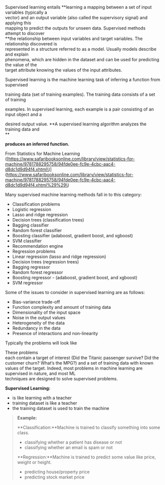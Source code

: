 Supervised learning entails **learning a mapping between a set of input variables \(typically a  
 vector\) and an output variable \(also called the supervisory signal\) and applying this  
 mapping to predict the outputs for unseen data.  Supervised methods attempt to discover                        
 **the relationship between input variables and target variables. The relationship discovered is  
 represented in a structure referred to as a model. Usually models describe and explain  
 phenomena, which are hidden in the dataset and can be used for predicting the value of the  
 target attribute knowing the values of the input attributes.

Supervised learning is the machine learning task of inferring a function from supervised

training data \(set of training examples\). The training data consists of a set of training

examples. In supervised learning, each example is a pair consisting of an input object and a

desired output value. **A supervised learning algorithm analyzes the training data and                      
**

**produces an inferred function.**

From Statistics for Machine Learning \([https://www.safaribooksonline.com/library/view/statistics-for-machine/9781788295758/94fde0ee-fc9e-4cbc-aac4-d8dc1d9d94f4.xhtml\)\](https://www.safaribooksonline.com/library/view/statistics-for-machine/9781788295758/94fde0ee-fc9e-4cbc-aac4-d8dc1d9d94f4.xhtml%29%29\)

Many supervised  machine learning methods fall in to this category:

* Classification problems
* Logistic regression
* Lasso and ridge regression
* Decision trees \(classification trees\)
* Bagging classifier
* Random forest classifier
* Boosting classifier \(adaboost, gradient boost, and xgboost\)
* SVM classifier
* Recommendation engine
* Regression problems
* Linear regression \(lasso and ridge regression\)
* Decision trees \(regression trees\)
* Bagging regressor
* Random forest regressor
* Boosting regressor - \(adaboost, gradient boost, and xgboost\)
* SVM regressor

Some of the issues to consider in supervised learning are as follows:

* Bias-variance trade-off
* Function complexity and amount of training data
* Dimensionality of the input space
* Noise in the output values
* Heterogeneity of the data
* Redundancy in the data
* Presence of interactions and non-linearity

Typically the problems will look like

These problems  
 each contain a target of interest \(Did the Titanic passenger survive? Did the customer  churn? What’s the MPG?\) and a set of training data with known values of the target.  Indeed, most problems in machine learning are supervised in nature, and most ML  
 techniques are designed to solve supervised problems.





**Supervised Learning:**

* is like learning with a teacher
* training dataset is like a teacher
* the training dataset is used to train the machine

> **Example:**
>
> **Classification:**Machine is trained to classify something into some class.
>
> * classifying whether a patient has disease or not
> * classifying whether an email is spam or not
>
> **Regression:**Machine is trained to predict some value like price, weight or height.
>
> * predicting house/property price
> * predicting stock market price



